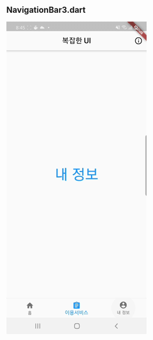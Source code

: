 ## NavigationBar3.dart

![image](https://github.com/dhlife09/Dart/blob/master/Flutter/preview_images/KakaoTalk_20200824_204628240.gif?raw=true)
